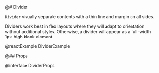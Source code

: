 @# Divider

`Divider` visually separate contents with a thin line and margin on all sides.

Dividers work best in flex layouts where they will adapt to orientation without
additional styles. Otherwise, a divider will appear as a full-width 1px-high
block element.

@reactExample DividerExample

@## Props

@interface DividerProps
